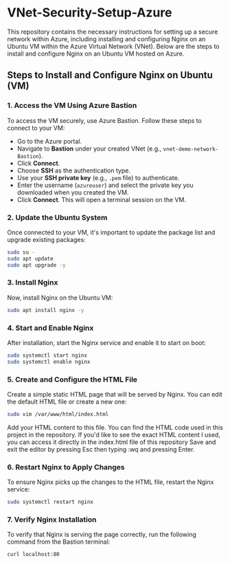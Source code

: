 # VNet-Security-Setup-Azure

This repository contains the necessary instructions for setting up a secure network within Azure, including installing and configuring Nginx on an Ubuntu VM within the Azure Virtual Network (VNet). Below are the steps to install and configure Nginx on an Ubuntu VM hosted on Azure.

## Steps to Install and Configure Nginx on Ubuntu (VM)

### 1. **Access the VM Using Azure Bastion**
To access the VM securely, use Azure Bastion. Follow these steps to connect to your VM:
   - Go to the Azure portal.
   - Navigate to **Bastion** under your created VNet (e.g., `vnet-demo-network-Bastion`).
   - Click **Connect**.
   - Choose **SSH** as the authentication type.
   - Use your **SSH private key** (e.g., `.pem` file) to authenticate.
   - Enter the username (`azureuser`) and select the private key you downloaded when you created the VM.
   - Click **Connect**. This will open a terminal session on the VM.

### 2. **Update the Ubuntu System**
Once connected to your VM, it's important to update the package list and upgrade existing packages:
```bash
sudo su -
sudo apt update
sudo apt upgrade -y
```

### 3. Install Nginx
Now, install Nginx on the Ubuntu VM:
```bash
sudo apt install nginx -y
```

### 4. Start and Enable Nginx
After installation, start the Nginx service and enable it to start on boot:
```bash
sudo systemctl start nginx
sudo systemctl enable nginx
```

### 5. Create and Configure the HTML File
Create a simple static HTML page that will be served by Nginx. You can edit the default HTML file or create a new one:
```bash
sudo vim /var/www/html/index.html
```
Add your HTML content to this file. You can find the HTML code used in this project in the repository. If you'd like to see the exact HTML content I used, you can access it directly in the index.html file of this repository
Save and exit the editor by pressing Esc then typing :wq and pressing Enter.

### 6. Restart Nginx to Apply Changes
To ensure Nginx picks up the changes to the HTML file, restart the Nginx service:

```bash
sudo systemctl restart nginx
```
### 7. Verify Nginx Installation
To verify that Nginx is serving the page correctly, run the following command from the Bastion terminal:

```bash
curl localhost:80
```


